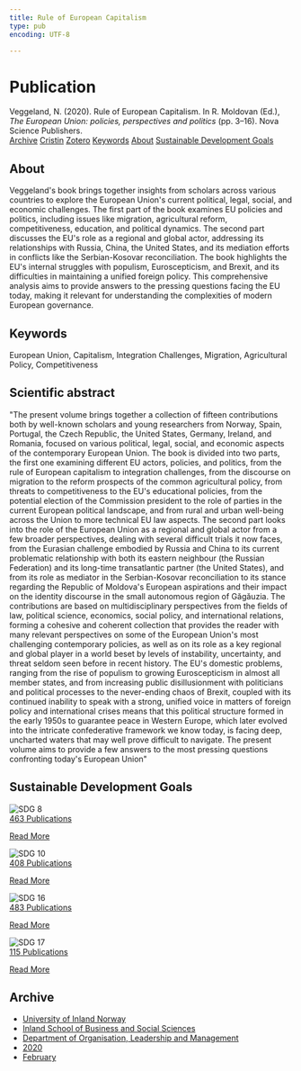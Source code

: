 ```yaml
---
title: Rule of European Capitalism
type: pub
encoding: UTF-8

---
```

<h1>Publication</h1>
<article id="csl-bib-container-ZRQGX8BU" class="csl-bib-container">
  <div class="csl-bib-body"> <div class="csl-entry">Veggeland, N. (2020). Rule of European Capitalism. In R. Moldovan (Ed.), <i>The European Union: policies, perspectives and politics</i> (pp. 3–16). Nova Science Publishers.</div> </div>
  <div class="csl-bib-buttons">
    <a href="#taxonomy-article-ZRQGX8BU" alt="archive" class="csl-bib-button">Archive</a>
    <a href="https://app.cristin.no/results/show.jsf?id=1795101" alt="Cristin" class="csl-bib-button">Cristin</a>
    <a href="http://zotero.org/groups/5881554/items/ZRQGX8BU" alt="Zotero" class="csl-bib-button">Zotero</a>
    <a href="#keywords-article-ZRQGX8BU" alt="keywords" class="csl-bib-button">Keywords</a>
    <a href="#about-article-ZRQGX8BU" alt="about_pub" class="csl-bib-button">About</a>
    <a href="#sdg-article-ZRQGX8BU" alt="sdg" class="csl-bib-button">Sustainable Development Goals</a>
  </div>
  <div id="csl-bib-meta-container-ZRQGX8BU"></div>
</article>
<div id="csl-bib-meta-ZRQGX8BU" class="csl-bib-meta">
  <article id="about-article-ZRQGX8BU" class="about_pub-article">
    <h1>About</h1>
    Veggeland's book brings together insights from scholars across various countries to explore the European Union's current political, legal, social, and economic challenges. The first part of the book examines EU policies and politics, including issues like migration, agricultural reform, competitiveness, education, and political dynamics. The second part discusses the EU's role as a regional and global actor, addressing its relationships with Russia, China, the United States, and its mediation efforts in conflicts like the Serbian-Kosovar reconciliation. The book highlights the EU's internal struggles with populism, Euroscepticism, and Brexit, and its difficulties in maintaining a unified foreign policy. This comprehensive analysis aims to provide answers to the pressing questions facing the EU today, making it relevant for understanding the complexities of modern European governance.
  </article>
  <article id="keywords-article-ZRQGX8BU" class="keywords-article">
    <h1>Keywords</h1>
    European Union, Capitalism, Integration Challenges, Migration, Agricultural Policy, Competitiveness
  </article>
  <article id="abstract-article-ZRQGX8BU" class="abstract-article">
    <h1>Scientific abstract</h1>
    "The present volume brings together a collection of fifteen contributions both by well-known scholars and young researchers from Norway, Spain, Portugal, the Czech Republic, the United States, Germany, Ireland, and Romania, focused on various political, legal, social, and economic aspects of the contemporary European Union. The book is divided into two parts, the first one examining different EU actors, policies, and politics, from the rule of European capitalism to integration challenges, from the discourse on migration to the reform prospects of the common agricultural policy, from threats to competitiveness to the EU's educational policies, from the potential election of the Commission president to the role of parties in the current European political landscape, and from rural and urban well-being across the Union to more technical EU law aspects. The second part looks into the role of the European Union as a regional and global actor from a few broader perspectives, dealing with several difficult trials it now faces, from the Eurasian challenge embodied by Russia and China to its current problematic relationship with both its eastern neighbour (the Russian Federation) and its long-time transatlantic partner (the United States), and from its role as mediator in the Serbian-Kosovar reconciliation to its stance regarding the Republic of Moldova's European aspirations and their impact on the identity discourse in the small autonomous region of Găgăuzia. The contributions are based on multidisciplinary perspectives from the fields of law, political science, economics, social policy, and international relations, forming a cohesive and coherent collection that provides the reader with many relevant perspectives on some of the European Union's most challenging contemporary policies, as well as on its role as a key regional and global player in a world beset by levels of instability, uncertainty, and threat seldom seen before in recent history. The EU's domestic problems, ranging from the rise of populism to growing Euroscepticism in almost all member states, and from increasing public disillusionment with politicians and political processes to the never-ending chaos of Brexit, coupled with its continued inability to speak with a strong, unified voice in matters of foreign policy and international crises means that this political structure formed in the early 1950s to guarantee peace in Western Europe, which later evolved into the intricate confederative framework we know today, is facing deep, uncharted waters that may well prove difficult to navigate. The present volume aims to provide a few answers to the most pressing questions confronting today's European Union"
  </article>
  <article id="sdg-article-ZRQGX8BU" class="sdg-article">
    <h1>Sustainable Development Goals</h1>
    <div class="sdg-container"><div id="sdg8" class="sdg">
        <img src="{{< params subfolder >}}images/sdg/sdg08_en.png" class="image" alt="SDG 8">
        <div class="sdg-overlay">
          <a href="{{< params subfolder >}}en/archive/?sdg=8#archive" class="sdg-publication-count"><span>463</span> Publications</a>
          <p><a href="https://sdgs.un.org/goals/goal8" class="sdg-read-more">Read More</a></p>
        </div>
      </div> <div id="sdg10" class="sdg">
        <img src="{{< params subfolder >}}images/sdg/sdg10_en.png" class="image" alt="SDG 10">
        <div class="sdg-overlay">
          <a href="{{< params subfolder >}}en/archive/?sdg=10#archive" class="sdg-publication-count"><span>408</span> Publications</a>
          <p><a href="https://sdgs.un.org/goals/goal10" class="sdg-read-more">Read More</a></p>
        </div>
      </div> <div id="sdg16" class="sdg">
        <img src="{{< params subfolder >}}images/sdg/sdg16_en.png" class="image" alt="SDG 16">
        <div class="sdg-overlay">
          <a href="{{< params subfolder >}}en/archive/?sdg=16#archive" class="sdg-publication-count"><span>483</span> Publications</a>
          <p><a href="https://sdgs.un.org/goals/goal16" class="sdg-read-more">Read More</a></p>
        </div>
      </div> <div id="sdg17" class="sdg">
        <img src="{{< params subfolder >}}images/sdg/sdg17_en.png" class="image" alt="SDG 17">
        <div class="sdg-overlay">
          <a href="{{< params subfolder >}}en/archive/?sdg=17#archive" class="sdg-publication-count"><span>115</span> Publications</a>
          <p><a href="https://sdgs.un.org/goals/goal17" class="sdg-read-more">Read More</a></p>
        </div>
      </div></div>
  </article>
  <article id="taxonomy-article-ZRQGX8BU" class="taxonomy-article">
    <h1>Archive</h1>
    <ul>
      <li><a href="{{< params subfolder >}}en/archive/?key=3DCRN523">University of Inland Norway</a></li>
      <li><a href="{{< params subfolder >}}en/archive/?key=DU8Q9LN9">Inland School of Business and Social Sciences</a></li>
      <li><a href="{{< params subfolder >}}en/archive/?key=4LUWR3ZM">Department of Organisation, Leadership and Management</a></li>
      <li><a href="{{< params subfolder >}}en/archive/?key=L4LD5JU9">2020</a></li>
      <li><a href="{{< params subfolder >}}en/archive/?key=AAUEAIFK">February</a></li>
    </ul>
  </article>
</div>
